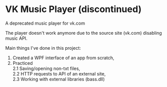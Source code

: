 # VK Music Player (discontinued)

A deprecated music player for vk.com

The player doesn't work anymore due to the source site (vk.com) disabling music API.

Main things I've done in this project:
1. Created a WPF interface of an app from scratch,
2. Practiced  
2.1 Saving/opening non-txt files,  
2.2 HTTP requests to API of an external site,  
2.3 Working with external libraries (bass.dll)  

